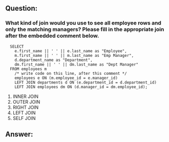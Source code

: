 ## Question:

### What kind of join would you use to see all employee rows and only the matching managers? Please fill in the appropriate join after the embedded comment below.

```
  SELECT
    e.first_name || ' ' || e.last_name as "Employee",
    m.first_name || ' ' || m.last_name as "Emp Manager",
    d.department_name as "Department",
    dm.first_name || ' ' || dm.last_name as "Dept Manager"
  FROM employees m
    /* write code on this line, after this comment */
    employees e ON (m.employee_id = e.manager_id)
    LEFT JOIN departments d ON (e.department_id = d.department_id)
    LEFT JOIN employees dm ON (d.manager_id = dm.employee_id);
```

1. INNER JOIN
2. OUTER JOIN
3. RIGHT JOIN
4. LEFT JOIN
5. SELF JOIN

## Answer:
